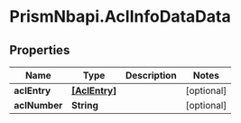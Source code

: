 # PrismNbapi.AclInfoDataData

## Properties
Name | Type | Description | Notes
------------ | ------------- | ------------- | -------------
**aclEntry** | [**[AclEntry]**](AclEntry.md) |  | [optional] 
**aclNumber** | **String** |  | [optional] 


